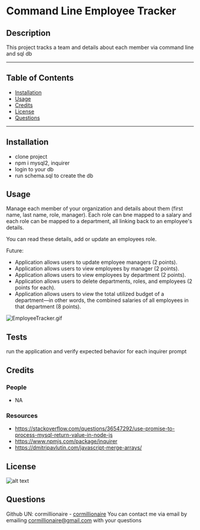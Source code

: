 # Command Line Employee Tracker
## Description
This project tracks a team and details about each member via command line and sql db

---
## Table of Contents
- [Installation](#installation)
- [Usage](#usage)
- [Credits](#credits)
- [License](#license)
- [Questions](#questions)
---
## Installation
- clone project
- npm i mysql2, inquirer
- login to  your db
- run schema.sql to create the db

## Usage
Manage each member of your organization and details about them (first name, last name, role, manager). Each role can bne mapped to a salary and each role can be mapped to a department, all linking back to an employee's details. 

You can read these details, add or update an employees role. 

Future: 
* Application allows users to update employee managers (2 points).
* Application allows users to view employees by manager (2 points).
* Application allows users to view employees by department (2 points).
* Application allows users to delete departments, roles, and employees (2 points for each).
* Application allows users to view the total utilized budget of a department&mdash;in other words, the combined salaries of all employees in that department (8 points).

![EmployeeTracker.gif](./images/EmployeeTracker.gif)
## Tests
run the application and verify expected behavior for each inquirer prompt
## Credits
### People
- NA
### Resources
- https://stackoverflow.com/questions/36547292/use-promise-to-process-mysql-return-value-in-node-js
- https://www.npmjs.com/package/inquirer
- https://dmitripavlutin.com/javascript-merge-arrays/


## License
![alt text](https://img.shields.io/static/v1?label=ISC&message=ISC&color=brightgreen&style=plastic)
## Questions
Github UN: cormillionaire - [cormillionaire](https://github.com/cormillionaire)
You can contact me via email by emailing cormillionaire@gmail.com with your questions

